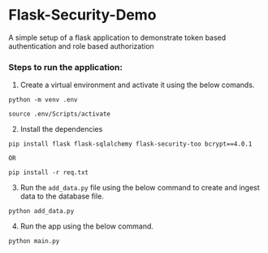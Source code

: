 # Flask-Security-Demo

A simple setup of a flask application to demonstrate token based authentication and role based authorization

### Steps to run the application:

1. Create a virtual environment and activate it using the below comands.

```
python -m venv .env
```

```
source .env/Scripts/activate
```

2. Install the dependencies

```
pip install flask flask-sqlalchemy flask-security-too bcrypt==4.0.1

OR

pip install -r req.txt
```

3. Run the `add_data.py` file using the below command to create and ingest data to the database file.

```
python add_data.py
```

4. Run the app using the below command.

```
python main.py
```